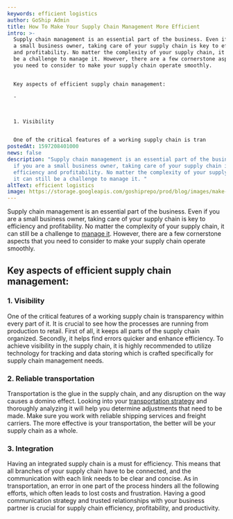 ```yaml
---
keywords: efficient logistics
author: GoShip Admin
title: How To Make Your Supply Chain Management More Efficient
intro: >-
  Supply chain management is an essential part of the business. Even if you are
  a small business owner, taking care of your supply chain is key to efficiency
  and profitability. No matter the complexity of your supply chain, it can still
  be a challenge to manage it. However, there are a few cornerstone aspects that
  you need to consider to make your supply chain operate smoothly. 


  Key aspects of efficient supply chain management:

  -



  1. Visibility


  One of the critical features of a working supply chain is tran
postedAt: 1597208401000
news: false
description: "Supply chain management is an essential part of the business. Even
  if you are a small business owner, taking care of your supply chain is key to
  efficiency and profitability. No matter the complexity of your supply chain,
  it can still be a challenge to manage it. "
altText: efficient logistics
image: https://storage.googleapis.com/goshiprepo/prod/blog/images/make-your-supply-chain-management-more-efficient.jpg
---
```

Supply chain management is an essential part of the business. Even if you are a small business owner, taking care of your supply chain is key to efficiency and profitability. No matter the complexity of your supply chain, it can still be a challenge to [manage it](https://www.plslogistics.com/blog/supply-chain-strategy-3-options-for-better-management/). However, there are a few cornerstone aspects that you need to consider to make your supply chain operate smoothly.

## Key aspects of efficient supply chain management:

### 1. Visibility

One of the critical features of a working supply chain is transparency within every part of it. It is crucial to see how the processes are running from production to retail. First of all, it keeps all parts of the supply chain organized. Secondly, it helps find errors quicker and enhance efficiency. To achieve visibility in the supply chain, it is highly recommended to utilize technology for tracking and data storing which is crafted specifically for supply chain management needs.

### 2. Reliable transportation

Transportation is the glue in the supply chain, and any disruption on the way causes a domino effect. Looking into your [transportation strategy](https://www.goship.com/blog/optimizing-your-truckload-shipping-strategy/) and thoroughly analyzing it will help you determine adjustments that need to be made. Make sure you work with reliable shipping services and freight carriers. The more effective is your transportation, the better will be your supply chain as a whole.

### 3. Integration

Having an integrated supply chain is a must for efficiency. This means that all branches of your supply chain have to be connected, and the communication with each link needs to be clear and concise. As in transportation, an error in one part of the process hinders all the following efforts, which often leads to lost costs and frustration. Having a good communication strategy and trusted relationships with your business partner is crucial for supply chain efficiency, profitability, and productivity.